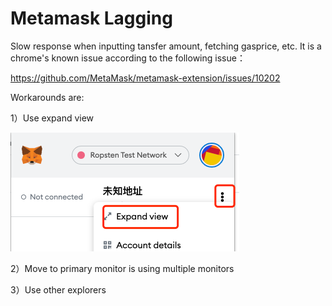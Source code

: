 # Metamask Lagging 

Slow response when inputting tansfer amount, fetching gasprice, etc. It is a chrome's known issue according to the following issue：

https://github.com/MetaMask/metamask-extension/issues/10202

Workarounds are:

1）Use expand view

![](../images/metamask_lag.png)

2）Move to primary monitor is using multiple monitors

3）Use other explorers

